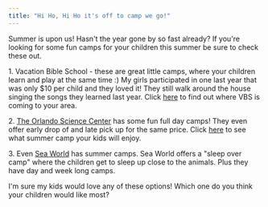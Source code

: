 ```yaml
---
title: "Hi Ho, Hi Ho it's off to camp we go!"
---
```


Summer is upon us! Hasn't the year gone by so fast already? If you're looking for some fun camps for your children this summer be sure to check these out.

1\. Vacation Bible School - these are great little camps, where your children learn and play at the same time :) My girls participated in one last year that was only $10 per child and they loved it! They still walk around the house singing the songs they learned last year. Click [here](http://zradio.org/events/vbs-connection/) to find out where VBS is coming to your area.

2\. [The Orlando Science Center](http://www.osc.org/index.php) has some fun full day camps! They even offer early drop of and late pick up for the same price. Click [here](http://www.osc.org/index.php?option=com_content&view=category&layout=blog&id=28&Itemid=45) to see what summer camp your kids will enjoy.

3\. Even [Sea World](http://seaworld.org/adventure-camps/swf/index.htm) has summer camps. Sea World offers a "sleep over camp" where the children get to sleep up close to the animals. Plus they have day and week long camps.

I'm sure my kids would love any of these options! Which one do you think your children would like most?
